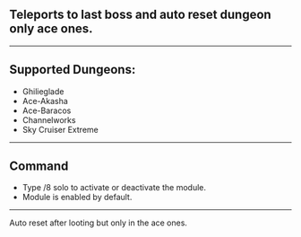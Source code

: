 ## Teleports to last boss and auto reset dungeon only ace ones.

---

## Supported Dungeons:
* Ghilieglade
* Ace-Akasha
* Ace-Baracos
* Channelworks
* Sky Cruiser Extreme

---

## Command
* Type /8 solo to activate or deactivate the module.
* Module is enabled by default.

---

Auto reset after looting but only in the ace ones.
